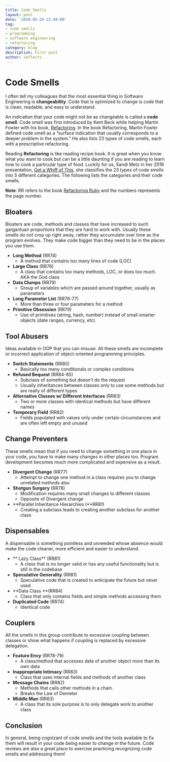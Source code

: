 ```yaml
---
title: Code Smells
layout: post
date: '2018-05-24 22:48:00'
tag:
- code smells
- programming
- software engineering
- refactoring
category: blog
description: First post
author: Jeffects
---
```


# Code Smells
I often tell my colleagues that the most essential thing in Software Engineering is **changeability**. Code that is optimized to change is code that is clean, readable, and easy to understand.

An indication that your code might not be as changeable is called a **code smell**.  Code smell was first introduced by Kent Beck while helping Martin Fowler with his book, [Refactoring](https://martinfowler.com/books/refactoring.html).  In the book Refactoring, Martin Fowler defined code smell as a “surface indication that usually corresponds to a deeper problem in the system.” He also lists 23 types of code smells, each with a prescriptive refactoring.

Reading **Refactoring** is like reading recipe book. It is great when you know what you want to cook but can be a little daunting if you are reading to learn how to cook a particular type of food. Luckily for us, Sandi Metz in her 2016 presentation, [Get a Whiff of This](https://www.youtube.com/watch?v=PJjHfa5yxlU), she classifies the 23 types of code smells into 5 different categories.  The following lists the categories and their code smells.

**Note**: RR refers to the book [Refactoring Ruby](https://martinfowler.com/books/refactoringRubyEd.html) and the numbers represents the page number.


## Bloaters
Bloaters are code, methods and classes that have increased to such gargantuan proportions that they are hard to work with. Usually these smells do not crop up right away, rather they accumulate over time as the program evolves.  They make code bigger than they need to be in the places you use them.


* **Long Method** (RR74)
  * A method that contains too many lines of code (LOC)
* **Large Class** (RR76)
  * A class that contains too many methods, LOC, or does too much.  AKA the God
    class
* **Data Clumps** (RR79)
  * Group of variables which are passed around together, usually as parameters
* **Long Parameter List** (RR76-77)
  * More than three or four parameters for a method
* **Primitive Obsession** (RR79)
  * Use of primitives (string, hash, number) instead of small smarter objects (date ranges, currency, etc)
 

## Tool Abusers
Ideas available in OOP that you can misuse.  All these smells are incomplete or incorrect application of object-oriented programming principles.


* **Switch Statements** (RR80)
  * Basically too many conditionals or complex conditions
* **Refused Bequest** (RR84-85)
  * Subclass of something but doesn't do the request
  * Usually inheritances between classes only to use some methods but are really
   of different types
* **Alternative Classes w/ Different Interfaces** (RR83)
  * Two or more classes with identical methods but have different names
* **Temporary Field** (RR82)
  * Fields populated with values only under certain circumstances and are often
    left empty and unused


## Change Preventers
These smells mean that if you need to change something in one place in your code, you have to make many changes in other places too. Program development becomes much more complicated and expensive as a result.


* **Divergent Change** (RR77)
  * Attempt to change one method in a class requires you to change unrelated methods also
* **Shotgun Surgery** (RR78)
  * Modification requires many small changes to different classes
  * Opposite of Divergent change
* **Parallel Inheritance Hierarchies (**RR81)
  * Creating a subclass leads to creating another subclass for another class

## Dispensables
A dispensable is something pointless and unneeded whose absence would make the code cleaner, more efficient and easier to understand.


* ** Lazy Class** (RR81)
  * A class that is no longer valid or has any useful functionality but is still
    in the codebase
* **Speculative Generality** (RR81)
  * Speculative code that is created to anticipate the future but never used
* **Data Class **(RR84)
  * Class that only contains fields and simple methods accessing them
* **Duplicated Code** (RR74)
  * Identical code

## Couplers
All the smells in this group contribute to excessive coupling between classes or show what happens if coupling is replaced by excessive delegation.


* **Feature Envy** (RR78-79)
  * A class/method that accesses data of another object more than its own data
* **Inappropriate Intimacy** (RR83)
  * Class that uses internal fields and methods of another class
* **Message Chains** (RR82)
  * Methods that calls other methods in a chain.
  * Breaks the Law of Demeter
* **Middle Man** (RR83)
  * A class that its sole purpose is to only delegate work to another class

## Conclusion

  In general, being cognizant of code smells and the tools available to fix them will result in your code being easier to change in the future.  Code reviews are also a great place to exercise practicing recognizing code smells and addressing them!
